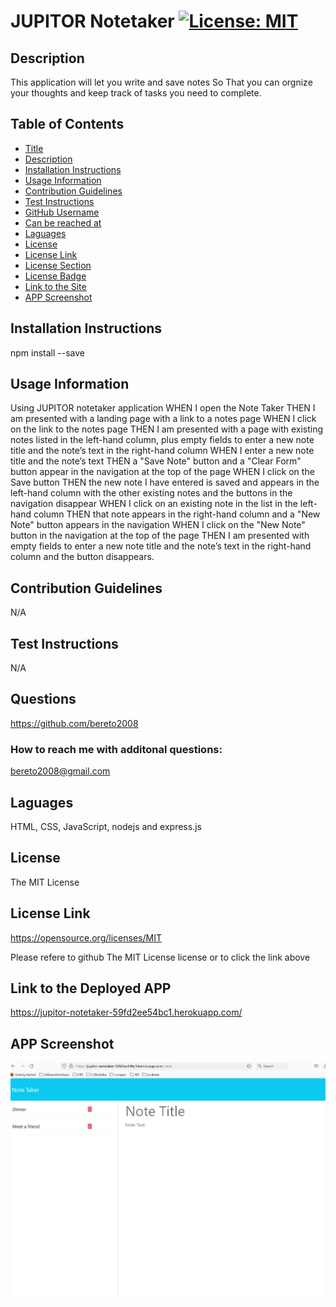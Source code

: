# JUPITOR Notetaker <a id="title"></a> [![License: MIT](https://img.shields.io/badge/License-MIT-yellow.svg)](https://opensource.org/licenses/MIT) <a id="license-badge"></a>

## Description <a id="description"></a>

This application will let you write and save notes So That you can orgnize your thoughts and keep track of tasks you need to complete.

## Table of Contents

- [Title](#title)
- [Description](#description)
- [Installation Instructions](#installation-instructions)
- [Usage Information](#usage)
- [Contribution Guidelines](#contribution)
- [Test Instructions](#test-instructions)
- [GitHub Username](#github-username)
- [Can be reached at](#email)
- [Laguages](#languages)
- [License](#license)
- [License Link](#license-link)
- [License Section](#license-section)
- [License Badge](#license-badge)
- [Link to the Site](#site-link)
- [APP Screenshot](#app-screenshot)

## Installation Instructions <a id="installation-instructions"></a>

npm install --save

## Usage Information <a id="usage"></a>

Using JUPITOR notetaker application WHEN I open the Note Taker THEN I am presented with a landing page with a link to a notes page WHEN I click on the link to the notes page THEN I am presented with a page with existing notes listed in the left-hand column, plus empty fields to enter a new note title and the note’s text in the right-hand column WHEN I enter a new note title and the note’s text THEN a "Save Note" button and a "Clear Form" button appear in the navigation at the top of the page WHEN I click on the Save button THEN the new note I have entered is saved and appears in the left-hand column with the other existing notes and the buttons in the navigation disappear WHEN I click on an existing note in the list in the left-hand column THEN that note appears in the right-hand column and a "New Note" button appears in the navigation WHEN I click on the "New Note" button in the navigation at the top of the page THEN I am presented with empty fields to enter a new note title and the note’s text in the right-hand column and the button disappears.

## Contribution Guidelines <a id="contribution"></a>

N/A

## Test Instructions <a id="test-instructions"></a>

N/A

## Questions <a id="github-username"></a>

https://github.com/bereto2008

### How to reach me with additonal questions: <a id="email"></a>

bereto2008@gmail.com

## Laguages <a id="languages"></a>

HTML, CSS, JavaScript, nodejs and express.js

## License <a id="license"></a>

The MIT License

## License Link <a id="license-link"></a>

https://opensource.org/licenses/MIT

<a id="license-section"></a>
Please refere to github The MIT License license or to click the link above

## Link to the Deployed APP <a id="site-link"></a>

https://jupitor-notetaker-59fd2ee54bc1.herokuapp.com/

## APP Screenshot <a id="app-screenshot"></a>

![Alt Site Screenshot](./public/assets/img/siteScreenshot.png)
